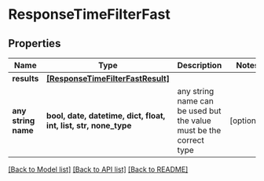 # ResponseTimeFilterFast


## Properties
Name | Type | Description | Notes
------------ | ------------- | ------------- | -------------
**results** | [**[ResponseTimeFilterFastResult]**](ResponseTimeFilterFastResult.md) |  | 
**any string name** | **bool, date, datetime, dict, float, int, list, str, none_type** | any string name can be used but the value must be the correct type | [optional]

[[Back to Model list]](../README.md#documentation-for-models) [[Back to API list]](../README.md#documentation-for-api-endpoints) [[Back to README]](../README.md)


